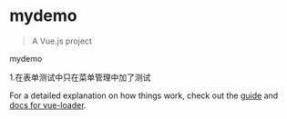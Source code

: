 # mydemo

> A Vue.js project

mydemo

1.在表单测试中只在菜单管理中加了测试

For a detailed explanation on how things work, check out the [guide](http://vuejs-templates.github.io/webpack/) and [docs for vue-loader](http://vuejs.github.io/vue-loader).
